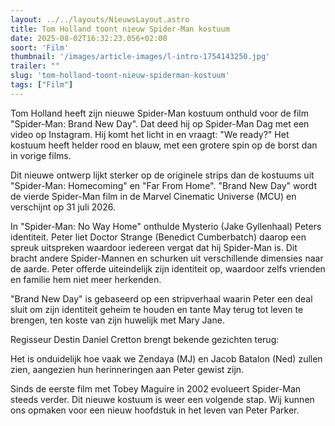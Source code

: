 ```yaml
---
layout: ../../layouts/NieuwsLayout.astro
title: Tom Holland toont nieuw Spider-Man kostuum
date: 2025-08-02T16:32:23.056+02:00
soort: 'Film'
thumbnail: '/images/article-images/l-intro-1754143250.jpg'
trailer: ""
slug: 'tom-holland-toont-nieuw-spiderman-kostuum'
tags: ["Film"]
---
```


Tom Holland heeft zijn nieuwe Spider-Man kostuum onthuld voor de film
"Spider-Man: Brand New Day". Dat deed hij op Spider-Man Dag met een video op
Instagram. Hij komt het licht in en vraagt: "We ready?" Het kostuum heeft helder
rood en blauw, met een grotere spin op de borst dan in vorige films.

Dit nieuwe ontwerp lijkt sterker op de originele strips dan de kostuums uit
"Spider-Man: Homecoming" en "Far From Home". "Brand New Day" wordt de vierde
Spider-Man film in de Marvel Cinematic Universe (MCU) en verschijnt op 31 juli
2026.

In "Spider-Man: No Way Home" onthulde Mysterio (Jake Gyllenhaal) Peters
identiteit. Peter liet Doctor Strange (Benedict Cumberbatch) daarop een spreuk
uitspreken waardoor iedereen vergat dat hij Spider-Man is. Dit bracht andere
Spider-Mannen en schurken uit verschillende dimensies naar de aarde. Peter
offerde uiteindelijk zijn identiteit op, waardoor zelfs vrienden en familie hem
niet meer herkenden.

"Brand New Day" is gebaseerd op een stripverhaal waarin Peter een deal sluit om
zijn identiteit geheim te houden en tante May terug tot leven te brengen, ten
koste van zijn huwelijk met Mary Jane.

Regisseur Destin Daniel Cretton brengt bekende gezichten terug:

Het is onduidelijk hoe vaak we Zendaya (MJ) en Jacob Batalon (Ned) zullen zien,
aangezien hun herinneringen aan Peter gewist zijn.

Sinds de eerste film met Tobey Maguire in 2002 evolueert Spider-Man steeds
verder. Dit nieuwe kostuum is weer een volgende stap. Wij kunnen ons opmaken
voor een nieuw hoofdstuk in het leven van Peter Parker.